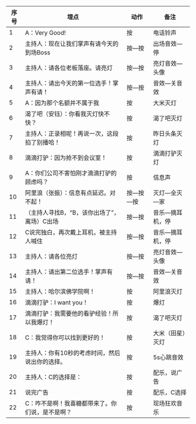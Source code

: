 | 序号   | 埋点                       | 动作    | 备注       |
| ---- | ------------------------ | ----- | -------- |
| 1    | A：Very Good!             | 按     | 电话铃声     |
| 2    | 主持人：现在让我们掌声有请今天的到场Boss   | 按—按   | 出场音效—停   |
| 3    | 主持人：请各位老板落座。请亮灯          | 按—按   | 亮灯音效—头像  |
| 4    | 主持人：请出今天的第一位选手！掌声有请！     | 按—按   | 音效—关音效   |
| 5    | A：因为那个名额并不属于我            | 按     | 大米灭灯     |
| 6    | 渴了吧（安钰）：你看我灭灯快不快？        | 按     | 渴了吧灭灯    |
| 7    | 主持人：正录相呢！再说一次，这段掐了别播哈！   | 按     | 昨日头条灭灯   |
| 8    | 滴滴打驴：因为抢不到会议室！           | 按     | 滴滴打驴灭灯   |
| 9    | A：你们公司不害怕刚才滴滴打驴的顾虑吗？     | 按     | 信息声      |
| 10   | 阿里浪（张振）：信息有点延迟。对不起！      | 按—按—按 | 灭灯—全灭—家  |
| 11   | （主持人寻找B，“B，该你出场了”，离场）C出场 | 按—按   | 音乐—摘耳机，停 |
| 12   | C说完独白，再次戴上耳机，被主持人喊住      | 按—按   | 音乐—摘耳机，停 |
| 13   | 主持人：请各位亮灯                | 按—按   | 亮灯音效—头像  |
| 14   | 主持人：请出第二位选手！掌声有请！        | 按—按   | 音效—关音效   |
| 15   | 主持人：哈尔滨佛学院啊！             | 按     | 阿里浪灭灯    |
| 16   | 滴滴打驴：I want you！         | 按     | 爆灯       |
| 17   | 滴滴打驴：我需要他的看驴经验！所以我爆灯！    | 按     | 渴了吧灭灯    |
| 18   | C：我觉得你可以找到更好的！           | 按     | 大米（田星）灭灯 |
| 19   | 主持人：你有10秒的考虑时间，然后说出你的选择。 | 按     | 5s心跳音效   |
| 20   | 主持人：C的选择是：               | 按     | 配乐，说广告   |
| 21   | 说完广告                     | 按     | 配乐，C选择   |
| 22   | C：咋不是啊！我喜糖都带来了。你们说，是不是啊？ | 按     | 现场狂欢音乐   |

